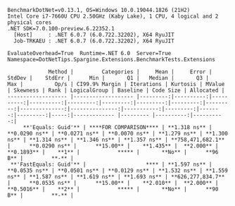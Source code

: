 
    BenchmarkDotNet=v0.13.1, OS=Windows 10.0.19044.1826 (21H2)
    Intel Core i7-7660U CPU 2.50GHz (Kaby Lake), 1 CPU, 4 logical and 2 physical cores
    .NET SDK=7.0.100-preview.6.22352.1
      [Host]     : .NET 6.0.7 (6.0.722.32202), X64 RyuJIT
      Job-TRKAEU : .NET 6.0.7 (6.0.722.32202), X64 RyuJIT

    EvaluateOverhead=True  Runtime=.NET 6.0  Server=True  
    Namespace=DotNetTips.Spargine.Extensions.BenchmarkTests.Extensions  

                 Method |         Categories |     Mean |     Error |    StdDev |    StdErr |      Min |       Q1 |   Median |       Q3 |      Max |          Op/s | CI99.9% Margin | Iterations | Kurtosis | MValue | Skewness | Rank | LogicalGroup | Baseline | Code Size | Allocated |
    ------------------- |------------------- |---------:|----------:|----------:|----------:|---------:|---------:|---------:|---------:|---------:|--------------:|---------------:|-----------:|---------:|-------:|---------:|-----:|------------- |--------- |----------:|----------:|
         **'Equals: Guid'** | ****FOR COMPARISON**** | **1.318 ns** | **0.0290 ns** | **0.0271 ns** | **0.0070 ns** | **1.279 ns** | **1.300 ns** | **1.314 ns** | **1.346 ns** | **1.357 ns** | **758,471,682.1** |      **0.0290 ns** |      **15.00** |    **1.435** |  **2.000** |   **0.1893** |    **1** |            ***** |       **No** |      **96 B** |         **-** |
     **'FastEquals: Guid'** |                   **** | **1.597 ns** | **0.0535 ns** | **0.0501 ns** | **0.0129 ns** | **1.532 ns** | **1.559 ns** | **1.587 ns** | **1.619 ns** | **1.693 ns** | **626,277,834.7** |      **0.0535 ns** |      **15.00** |    **2.010** |  **2.000** |   **0.5016** |    **2** |            ***** |       **No** |      **90 B** |         **-** |
